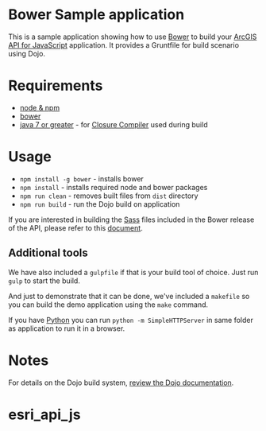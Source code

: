 # Bower Sample application

This is a sample application showing how to use [Bower](http://bower.io/) to build your [ArcGIS API for JavaScript](https://developers.arcgis.com/javascript/) application.
It provides a Gruntfile for build scenario using Dojo.

# Requirements
* [node & npm](https://nodejs.org/)
* [bower](http://bower.io/)
* [java 7 or greater](https://java.com/en/download/) - for [Closure Compiler](https://github.com/google/closure-compiler) used during build

# Usage
* `npm install -g bower` - installs bower
* `npm install` - installs required node and bower packages
* `npm run clean` - removes built files from `dist` directory
* `npm run build` - run the Dojo build on application

If you are interested in building the [Sass](http://sass-lang.com/) files included in the Bower release of the API, please refer to this [document](SASS.md).

## Additional tools
We have also included a `gulpfile` if that is your build tool of choice. Just run `gulp` to start the build.

And just to demonstrate that it can be done, we've included a `makefile` so you can build the demo application using the `make` command.

If you have [Python](https://www.python.org/) you can run `python -m SimpleHTTPServer` in same folder as application to run it in a browser.

# Notes
For details on the Dojo build system, [review the Dojo documentation](http://dojotoolkit.org/documentation/tutorials/1.10/build/index.html).
# esri_api_js
